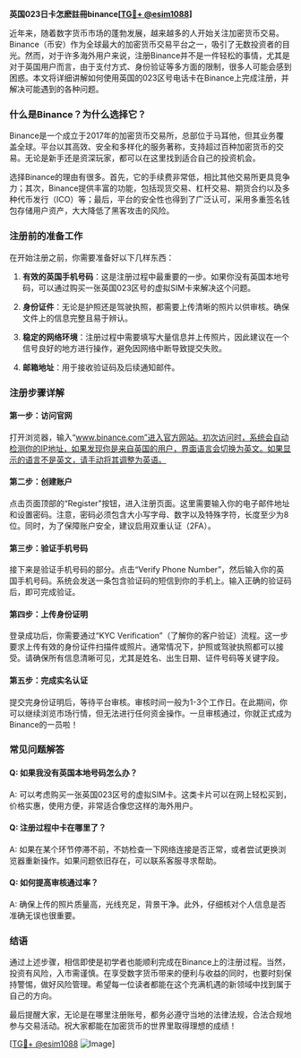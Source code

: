 **英国023日卡怎麽註冊binance[[TG💪+ @esim1088](https://t.me/s/esim1088)]**

近年来，随着数字货币市场的蓬勃发展，越来越多的人开始关注加密货币交易。Binance（币安）作为全球最大的加密货币交易平台之一，吸引了无数投资者的目光。然而，对于许多海外用户来说，注册Binance并不是一件轻松的事情，尤其是对于英国用户而言，由于支付方式、身份验证等多方面的限制，很多人可能会感到困惑。本文将详细讲解如何使用英国的023区号电话卡在Binance上完成注册，并解决可能遇到的各种问题。

### **什么是Binance？为什么选择它？**

Binance是一个成立于2017年的加密货币交易所，总部位于马耳他，但其业务覆盖全球。平台以其高效、安全和多样化的服务著称，支持超过百种加密货币的交易。无论是新手还是资深玩家，都可以在这里找到适合自己的投资机会。

选择Binance的理由有很多。首先，它的手续费非常低，相比其他交易所更具竞争力；其次，Binance提供丰富的功能，包括现货交易、杠杆交易、期货合约以及多种代币发行（ICO）等；最后，平台的安全性也得到了广泛认可，采用多重签名钱包存储用户资产，大大降低了黑客攻击的风险。

### **注册前的准备工作**

在开始注册之前，你需要准备好以下几样东西：

1. **有效的英国手机号码**：这是注册过程中最重要的一步。如果你没有英国本地号码，可以通过购买一张英国023区号的虚拟SIM卡来解决这个问题。
   
2. **身份证件**：无论是护照还是驾驶执照，都需要上传清晰的照片以供审核。确保文件上的信息完整且易于辨认。

3. **稳定的网络环境**：注册过程中需要填写大量信息并上传照片，因此建议在一个信号良好的地方进行操作，避免因网络中断导致提交失败。

4. **邮箱地址**：用于接收验证码及后续通知邮件。

### **注册步骤详解**

#### **第一步：访问官网**
打开浏览器，输入“www.binance.com”进入官方网站。初次访问时，系统会自动检测你的IP地址，如果发现你是来自英国的用户，界面语言会切换为英文。如果显示的语言不是英文，请手动将其调整为英语。

#### **第二步：创建账户**
点击页面顶部的“Register”按钮，进入注册页面。这里需要输入你的电子邮件地址和设置密码。注意，密码必须包含大小写字母、数字以及特殊字符，长度至少为8位。同时，为了保障账户安全，建议启用双重认证（2FA）。

#### **第三步：验证手机号码**
接下来是验证手机号码的部分。点击“Verify Phone Number”，然后输入你的英国手机号码。系统会发送一条包含验证码的短信到你的手机上。输入正确的验证码后，即可完成验证。

#### **第四步：上传身份证明**
登录成功后，你需要通过“KYC Verification”（了解你的客户验证）流程。这一步要求上传有效的身份证件扫描件或照片。通常情况下，护照或驾驶执照都可以接受。请确保所有信息清晰可见，尤其是姓名、出生日期、证件号码等关键字段。

#### **第五步：完成实名认证**
提交完身份证明后，等待平台审核。审核时间一般为1-3个工作日。在此期间，你可以继续浏览市场行情，但无法进行任何资金操作。一旦审核通过，你就正式成为Binance的一员啦！

### **常见问题解答**

#### **Q: 如果我没有英国本地号码怎么办？**
A: 可以考虑购买一张英国023区号的虚拟SIM卡。这类卡片可以在网上轻松买到，价格实惠，使用方便，非常适合像您这样的海外用户。

#### **Q: 注册过程中卡在哪里了？**
A: 如果在某个环节停滞不前，不妨检查一下网络连接是否正常，或者尝试更换浏览器重新操作。如果问题依旧存在，可以联系客服寻求帮助。

#### **Q: 如何提高审核通过率？**
A: 确保上传的照片质量高，光线充足，背景干净。此外，仔细核对个人信息是否准确无误也很重要。

### **结语**

通过上述步骤，相信即使是初学者也能顺利完成在Binance上的注册过程。当然，投资有风险，入市需谨慎。在享受数字货币带来的便利与收益的同时，也要时刻保持警惕，做好风险管理。希望每一位读者都能在这个充满机遇的新领域中找到属于自己的方向。

最后提醒大家，无论是在哪里注册账号，都务必遵守当地的法律法规，合法合规地参与交易活动。祝大家都能在加密货币的世界里取得理想的成绩！

[[TG💪+ @esim1088](https://t.me/s/esim1088) ![Image](https://i.postimg.cc/4NQfJmqS/Snipaste-2025-05-13-00-14-12.png)]